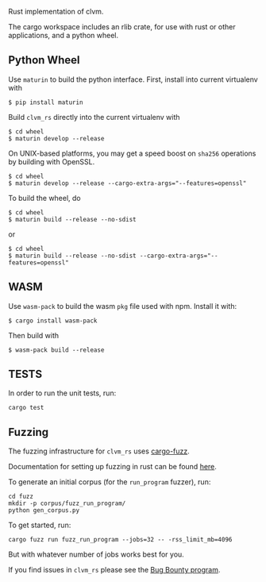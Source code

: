 Rust implementation of clvm.

The cargo workspace includes an rlib crate, for use with rust or other applications, and a python wheel.

Python Wheel
------------

Use `maturin` to build the python interface. First, install into current virtualenv with

```
$ pip install maturin
```

Build `clvm_rs` directly into the current virtualenv with

```
$ cd wheel
$ maturin develop --release
```

On UNIX-based platforms, you may get a speed boost on `sha256` operations by building
with OpenSSL.

```
$ cd wheel
$ maturin develop --release --cargo-extra-args="--features=openssl"
```


To build the wheel, do

```
$ cd wheel
$ maturin build --release --no-sdist
````

or

```
$ cd wheel
$ maturin build --release --no-sdist --cargo-extra-args="--features=openssl"
```


WASM
----

Use `wasm-pack` to build the wasm `pkg` file used with npm. Install it with:

```
$ cargo install wasm-pack
```

Then build with

```
$ wasm-pack build --release
```


TESTS
-----
In order to run the unit tests, run:

```
cargo test
```

Fuzzing
-------

The fuzzing infrastructure for `clvm_rs` uses [cargo-fuzz](https://github.com/rust-fuzz/cargo-fuzz).

Documentation for setting up fuzzing in rust can be found [here](https://rust-fuzz.github.io/book/cargo-fuzz.html).

To generate an initial corpus (for the `run_program` fuzzer), run:

```
cd fuzz
mkdir -p corpus/fuzz_run_program/
python gen_corpus.py
```

To get started, run:

```
cargo fuzz run fuzz_run_program --jobs=32 -- -rss_limit_mb=4096
```

But with whatever number of jobs works best for you.

If you find issues in `clvm_rs` please see the [Bug Bounty program](https://www.chia.net/2021/10/21/bugcrowd-bounty-launch.en.html).
